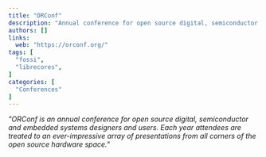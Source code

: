 ```yaml
---
title: "ORConf"
description: "Annual conference for open source digital, semiconductor and embedded systems designers and users"
authors: []
links:
  web: "https://orconf.org/"
tags: [
  "fossi",
  "librecores",
]
categories: [
  "Conferences"
]
---
```


*"ORConf is an annual conference for open source digital, semiconductor and embedded systems designers and users. Each year attendees are treated to an ever-impressive array of presentations from all corners of the open source hardware space."*
